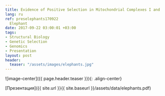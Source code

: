 ```yaml
---
title: Evidence of Positive Selection in Mitochondrial Complexes I and V of the African
lang: ru
ref: preselephants170922
  Elephant
date: 2017-09-22 03:00:01 +03:00
tags:
- Structural Biology
- Genetic Selection
- Genomics
- Presentation
layout: post
header:
  teaser: "/assets/images/elephants.jpg"
---
```


![image-center]({{ page.header.teaser }}){: .align-center}

[Презентация]({{ site.url }}{{ site.baseurl }}/assets/data/elephants.pdf)
